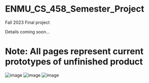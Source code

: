 # ENMU_CS_458_Semester_Project
Fall 2023 Final project


Details coming soon...

# Note: All pages represent current prototypes of unfinished product


![image](https://github.com/nwc6624/ENMU_CS_458_Semester_Project/assets/6959463/66a403f3-e517-4a76-b20b-31f9a8423016)
![image](https://github.com/nwc6624/ENMU_CS_458_Semester_Project/assets/6959463/6378e59f-5bc1-4963-9526-f42fd865f338)
![image](https://github.com/nwc6624/ENMU_CS_458_Semester_Project/assets/6959463/1c78a341-f028-4ca7-b900-af67568bb0ea)

